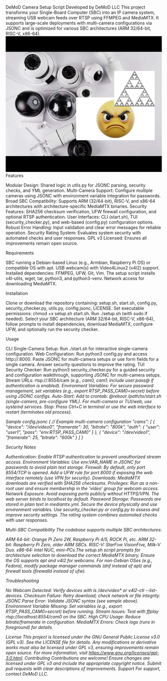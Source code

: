 DeMoD Camera Setup Script
Developed by DeMoD LLC
This project transforms your Single-Board Computer (SBC) into an IP camera system, streaming USB webcam feeds over RTSP using FFMPEG and MediaMTX. It supports large-scale deployments with multi-camera configurations via JSONC and is optimized for various SBC architectures (ARM 32/64-bit, RISC-V, x86-64).
![](https://github.com/ALH477/DeMoD-Camera-Setup-Script/blob/main/untitled-f000062.png?raw=true)
Features

Modular Design: Shared logic in utils.py for JSONC parsing, security checks, and YML generation.
Multi-Camera Support: Configure multiple cameras using JSONC with environment variable integration for passwords.
Broad SBC Compatibility: Supports ARM (32/64-bit), RISC-V, and x86-64 architectures with architecture-specific MediaMTX binaries.
Security Features: SHA256 checksum verification, UFW firewall configuration, and optional RTSP authentication.
User Interfaces: CLI (start.sh), TUI (security_checker.py), and web-based (config.py) configuration options.
Robust Error Handling: Input validation and clear error messages for reliable operation.
Security Rating System: Evaluates system security with automated checks and user responses.
GPL v3 Licensed: Ensures all improvements remain open source.

Requirements

SBC running a Debian-based Linux (e.g., Armbian, Raspberry Pi OS) or compatible OS with apt.
USB webcam(s) with Video4Linux2 (v4l2) support.
Installed dependencies: FFMPEG, UFW, Git, Vim. The setup script installs v4l-utils, wget, tar, python3, and python3-venv.
Network access for downloading MediaMTX.

Installation

Clone or download the repository containing: setup.sh, start.sh, config.py, security_checker.py, utils.py, config.jsonc, LICENSE.
Set executable permissions: chmod +x setup.sh start.sh.
Run ./setup.sh (with sudo if needed). Select your SBC architecture (ARM 32/64-bit, RISC-V, x86-64), follow prompts to install dependencies, download MediaMTX, configure UFW, and optionally run the security checker.

Usage

CLI Single-Camera Setup: Run ./start.sh for interactive single-camera configuration.
Web Configuration: Run python3 config.py and access http://<sbc-ip>:8000. Paste JSONC for multi-camera setups or use form fields for a single camera. Answer security questions to improve the rating.
TUI Security Checker: Run python3 security_checker.py for a guided security and configuration walkthrough, supporting JSONC for multi-camera setups.
Stream URLs: rtsp://<sbc-ip>:8554/cam<i> (e.g., cam0, cam1; include user:pass@ if authentication is enabled).
Environment Variables: For secure password management, set variables (e.g., export RTSP_PASS_CAM0=secret) before using JSONC configs.
Auto-Start: Add to crontab: @reboot /path/to/start.sh (single-camera, pre-configure YML). For multi-camera or TUI/web, use systemd services.
Stop: Press Ctrl+C in terminal or use the web interface to restart (terminates old process).

Sample config.jsonc
{
  // Example multi-camera configuration
  "cams": [
    {
      "device": "/dev/video0",
      "framerate": 30,
      "bitrate": "800k",
      "auth": {
        "user": "user1",
        "pass": "env:RTSP_PASS_CAM0"
      }
    },
    {
      "device": "/dev/video1",
      "framerate": 25,
      "bitrate": "600k"
    }
  ]
}

Security Notes

Authentication: Enable RTSP authentication to prevent unauthorized stream access.
Environment Variables: Use env:VAR_NAME in JSONC for passwords to avoid plain text storage.
Firewall: By default, only port 8554/TCP is opened. Add a UFW rule for port 8000 if exposing the web interface remotely (use VPN for security).
Downloads: MediaMTX downloads are verified with SHA256 checksums.
Privileges: Run as a non-root user and ensure membership in the 'video' group for webcam access.
Network Exposure: Avoid exposing ports publicly without HTTPS/VPN. The web server binds to localhost by default.
Password Storage: Passwords are stored in plain text in mediamtx.yml. Secure the device physically and use environment variables.
Use security_checker.py or config.py to assess and improve security settings. The rating system combines automated checks with user responses.

Multi-SBC Compatibility
The codebase supports multiple SBC architectures:

ARM 64-bit: Orange Pi Zero 2W, Raspberry Pi 4/5, ROCK Pi, etc.
ARM 32-bit: Raspberry Pi Zero, older ARM SBCs.
RISC-V: StarFive VisionFive, Milk-V Duo.
x86-64: Intel NUC, mini-PCs.The setup.sh script prompts for architecture selection to download the correct MediaMTX binary. Ensure the OS supports apt and v4l2 for webcams. For non-Debian OSes (e.g., Fedora), modify package manager commands (dnf instead of apt) and firewall tools (firewalld instead of ufw).

Troubleshooting

No Webcam Detected: Verify devices with ls /dev/video* or v4l2-ctl --list-devices.
Checksum Failure: Retry download; check network or file integrity.
JSONC Parse Error: Validate JSONC syntax (see sample above).
Environment Variable Missing: Set variables (e.g., export RTSP_PASS_CAM0=secret) before running.
Stream Issues: Test with ffplay rtsp://localhost:8554/cam0 on the SBC.
High CPU Usage: Reduce bitrate/framerate in configuration.
MediaMTX Errors: Check logs (runs in foreground) for details.

License
This project is licensed under the GNU General Public License v3.0 (GPL v3). See the LICENSE file for details. Any modifications or derivative works must also be licensed under GPL v3, ensuring improvements remain open source. For more information, visit https://www.gnu.org/licenses/gpl-3.0.html.
Contributing
Contributions are welcome! Ensure changes are licensed under GPL v3 and include the appropriate copyright notice. Submit pull requests with clear descriptions of improvements.
Support
For support, contact DeMoD LLC.
